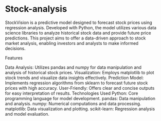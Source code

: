 # Stock-analysis
StockVision is a predictive model designed to forecast stock prices using regression analysis. Developed with Python, the model utilizes various data science libraries to analyze historical stock data and provide future price predictions. This project aims to offer a data-driven approach to stock market analysis, enabling investors and analysts to make informed decisions.

Features

Data Analysis: Utilizes pandas and numpy for data manipulation and analysis of historical stock prices.
Visualization: Employs matplotlib to plot stock trends and visualize data insights effectively.
Prediction Model: Implements regression algorithms from sklearn to forecast future stock prices with high accuracy.
User-Friendly: Offers clear and concise outputs for easy interpretation of results.
Technologies Used
Python: Core programming language for model development.
pandas: Data manipulation and analysis.
numpy: Numerical computations and data processing.
matplotlib: Data visualization and plotting.
scikit-learn: Regression analysis and model evaluation.
